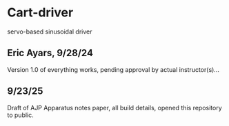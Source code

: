 # Cart-driver
 servo-based sinusoidal driver

## Eric Ayars, 9/28/24

Version 1.0 of everything works, pending approval by actual instructor(s)...

## 9/23/25
Draft of AJP Apparatus notes paper, all build details, opened this repository to public.

